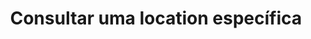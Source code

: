 ---
title: Consultar uma location específica
api:
  file: Gerenciamento de Locations.json
  operationId: get_v1-locations-location-id
hidden: false
---